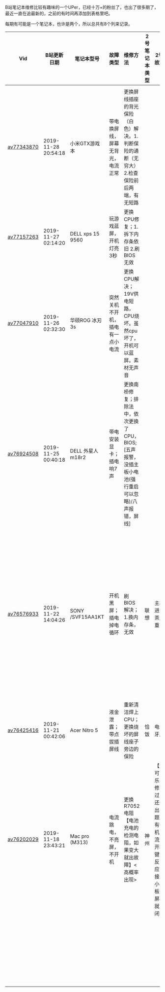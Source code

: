 [笔记本维修厮]: https://space.bilibili.com/382666849	"笔记本维修"



B站笔记本维修比较有趣味的一个UPer，已经十万+的粉丝了，也出了很多期了，最近一直在追最新的，之前的有时间再添加到表格里吧。

每期有可能是一个笔记本，也许是两个，所以总共有8个列来记录。

| Vid                                                     | B站更新日期         | 笔记本型号        | 故障类型                         | 维修方法                                                     | 2号笔记本类型 | 2号故障                                                      | 2号维修方法                                                  |
| ------------------------------------------------------- | ------------------- | ----------------- | -------------------------------- | :----------------------------------------------------------- | ------------- | ------------------------------------------------------------ | ------------------------------------------------------------ |
|                                                         |                     |                   |                                  |                                                              |               |                                                              |                                                              |
| [av77343870](https://www.bilibili.com/video/av77343870) | 2019-11-28 20:54:18 | 小米GTX游戏本     | 带电换屏线，屏幕无背光，电流正常 | 更换屏线插座的背光保险（白色）解决。1.判断保险的通断（无穷大） 2.检查保险前后两端，有无短路 |               |                                                              | 摘胡柚，水视频                                               |
| [av77157263](https://www.bilibili.com/video/av77157263) | 2019-11-27 02:14:20 | DELL xps 15 9560  | 玩游戏蓝屏，开机灯亮3秒          | 更换CPU修复；1.拆下内存条依旧 2.刷BIOS 无效                  |               |                                                              |                                                              |
| [av77047910](https://www.bilibili.com/video/av77047910) | 2019-11-26 02:32:30 | 华硕ROG 冰刃3s    | 突然关机不开机，插电有一点小电流 | 更换CPU解决；19V供电短路，CPU烧坏。虽然cpu坏了，开机可以蓝屏。素材无声音 |               |                                                              |                                                              |
| [av76924508](https://www.bilibili.com/video/av76924508) | 2019-11-25 00:40:18 | DELL 外星人 m18r2 | 带电安装显卡；插电响7声          | 更换南桥修复；排除法中，依次更换了CPU，BIOS;[五声报警，没插主板小电池(强行重启可以忽略)/八声报错，屏线] |               |                                                              |                                                              |
| [av76576933](https://www.bilibili.com/video/av76576933) | 2019-11-22 14:04:26 | SONY /SVF15AA1KT  | 开机黑屏；插电掉电循环           | 刷BIOS 解决；1.换内存条，无效                                | 联想          | 主板进奶茶严重                                               | 【暂未修好】1.清洁后，检测电感和滤波电龙有没有短路 2.移除短路电阻 3.重新加焊（0.27电流不跳） 4.内存颗粒有腐蚀，重焊（0.9电流不跳） |
| [av76425416](https://www.bilibili.com/video/av76425416) | 2019-11-21 00:42:06 | Acer Nitro 5      | 液金泄露；带点拔插屏线           | 重新清洁焊上CPU；更换烧坏的屏线座子旁边的保险                | 恰饭          | 电动牙刷                                                     |                                                              |
| [av76202029](https://www.bilibili.com/video/av76202029) | 2019-11-18 23:43:21 | Mac pro (M313)    | 电流跳电，不亮屏，不开机         | 更换R7052电阻【电池充电的检测电阻，如果变大就出故障】<高概率出现> | 神州          | 【进可乐，修过，还会出问题】有待机电流，开机键没反应，接上小板，屏幕就关闭 | **排除法开机，排除问题硬件**霍尔开关没有3.3v电压，飞线大法解决 |
|                                                         |                     |                   |                                  |                                                              |               |                                                              |                                                              |
|                                                         |                     |                   |                                  |                                                              |               |                                                              |                                                              |
|                                                         |                     |                   |                                  |                                                              |               |                                                              |                                                              |
|                                                         |                     |                   |                                  |                                                              |               |                                                              |                                                              |
|                                                         |                     |                   |                                  |                                                              |               |                                                              |                                                              |
|                                                         |                     |                   |                                  |                                                              |               |                                                              |                                                              |
|                                                         |                     |                   |                                  |                                                              |               |                                                              |                                                              |
|                                                         |                     |                   |                                  |                                                              |               |                                                              |                                                              |
|                                                         |                     |                   |                                  |                                                              |               |                                                              |                                                              |
|                                                         |                     |                   |                                  |                                                              |               |                                                              |                                                              |
|                                                         |                     |                   |                                  |                                                              |               |                                                              |                                                              |
|                                                         |                     |                   |                                  |                                                              |               |                                                              |                                                              |
|                                                         |                     |                   |                                  |                                                              |               |                                                              |                                                              |
|                                                         |                     |                   |                                  |                                                              |               |                                                              |                                                              |
|                                                         |                     |                   |                                  |                                                              |               |                                                              |                                                              |
|                                                         |                     |                   |                                  |                                                              |               |                                                              |                                                              |
|                                                         |                     |                   |                                  |                                                              |               |                                                              |                                                              |
|                                                         |                     |                   |                                  |                                                              |               |                                                              |                                                              |
|                                                         |                     |                   |                                  |                                                              |               |                                                              |                                                              |
|                                                         |                     |                   |                                  |                                                              |               |                                                              |                                                              |
|                                                         |                     |                   |                                  |                                                              |               |                                                              |                                                              |
|                                                         |                     |                   |                                  |                                                              |               |                                                              |                                                              |
|                                                         |                     |                   |                                  |                                                              |               |                                                              |                                                              |
|                                                         |                     |                   |                                  |                                                              |               |                                                              |                                                              |
|                                                         |                     |                   |                                  |                                                              |               |                                                              |                                                              |
|                                                         |                     |                   |                                  |                                                              |               |                                                              |                                                              |
|                                                         |                     |                   |                                  |                                                              |               |                                                              |                                                              |
|                                                         |                     |                   |                                  |                                                              |               |                                                              |                                                              |
|                                                         |                     |                   |                                  |                                                              |               |                                                              |                                                              |
|                                                         |                     |                   |                                  |                                                              |               |                                                              |                                                              |
|                                                         |                     |                   |                                  |                                                              |               |                                                              |                                                              |
|                                                         |                     |                   |                                  |                                                              |               |                                                              |                                                              |
|                                                         |                     |                   |                                  |                                                              |               |                                                              |                                                              |
|                                                         |                     |                   |                                  |                                                              |               |                                                              |                                                              |
|                                                         |                     |                   |                                  |                                                              |               |                                                              |                                                              |
|                                                         |                     |                   |                                  |                                                              |               |                                                              |                                                              |
|                                                         |                     |                   |                                  |                                                              |               |                                                              |                                                              |

